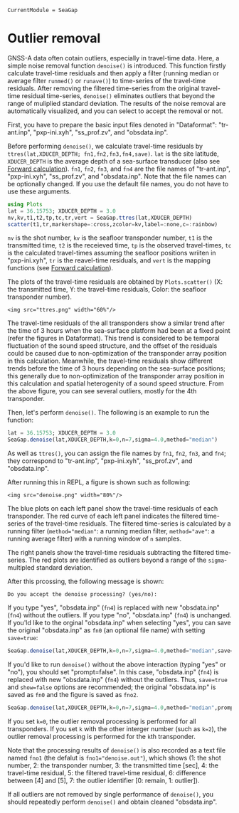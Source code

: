 ```@meta
CurrentModule = SeaGap
```

# Outlier removal

GNSS-A data often cotain outliers, especially in travel-time data. 
Here, a simple noise removal function `denoise()` is introduced. This function firstly calculate travel-time residuals and then apply a filter (running median or average filter `runmed()` or `runave()`) to time-series of the travel-time residuals. After removing the filtered time-series from the original travel-time residual time-series, `denoise()` eliminates outliers that beyond the range of muliplied standard deviation.
The results of the noise removal are automatically visualized, and you can select to accept the removal or not.

First, you have to prepare the basic input files denoted in "Dataformat": "tr-ant.inp", "pxp-ini.xyh", "ss\_prof.zv", and "obsdata.inp".

Before performing `denoise()`, we calculate travel-time residuals by `ttres(lat,XDUCER_DEPTH; fn1,fn2,fn3,fn4,save)`.
`lat` is the site latitude, `XDUCER_DEPTH` is the average depth of a sea-surface transducer (also see [Forward calculation](forward.md)). `fn1`, `fn2`, `fn3`, and `fn4` are the file names of "tr-ant.inp", "pxp-ini.xyh", "ss\_prof.zv", and "obsdata.inp". Note that the file names can be optionally changed. If you use the default file names, you do not have to use these arguments.  

```julia
using Plots
lat = 36.15753; XDUCER_DEPTH = 3.0
nv,kv,t1,t2,tp,tc,tr,vert = SeaGap.ttres(lat,XDUCER_DEPTH)
scatter(t1,tr,markershape=:cross,zcolor=kv,label=:none,c=:rainbow)
```

`nv` is the shot number, `kv` is the seafloor transponder number, `t1` is the transmitted time, `t2` is the receieved time, `tp` is the observed travel-times, `tc` is the calculated travel-times assuming the seafloor positions wriiten in "pxp-ini.xyh", `tr` is the reavel-time residuals, and `vert` is the mapping functions (see [Forward calculation](forward.md)).

The plots of the travel-time residuals are obtained by `Plots.scatter()` (X: the transmitted time, Y: the travel-time residuals, Color: the seafloor transponder number).

```@raw html
<img src="ttres.png" width="60%"/>
```

The travel-time residuals of the all transponders show a similar trend after the time of 3 hours when the sea-surface platform had been at a fixed point (refer the figures in Dataformat).
This trend is considered to be temporal fluctuation of the sound speed structure, and the offset of the residuals could be caused due to non-optimization of the transponder array position in this calculation.
Meanwhile, the travel-time residuals show different trends before the time of 3 hours depending on the sea-surface positions; this generally due to non-optimization of the transponder array position in this calculation and spatial heterogenity of a sound speed structure.
From the above figure, you can see several outliers, mostly for the 4th transponder.

Then, let's perform `denoise()`.
The following is an example to run the function:

```julia
lat = 36.15753; XDUCER_DEPTH = 3.0
SeaGap.denoise(lat,XDUCER_DEPTH,k=0,n=7,sigma=4.0,method="median")
```

As well as `ttres()`, you can assign the file names by `fn1`, `fn2`, `fn3`, and `fn4`; they correspond to "tr-ant.inp", "pxp-ini.xyh", "ss\_prof.zv", and "obsdata.inp".


After running this in REPL, a figure is shown such as following:

```@raw html
<img src="denoise.png" width="80%"/>
```

The blue plots on each left panel show the travel-time residuals of each transponder.
The red curve of each left panel indicates the filtered time-series of the travel-time residuals.
The filtered time-series is calculated by a running filter (`method="median"`: a running median filter, `method="ave"`: a running average filter) with a running window of `n` samples.

The right panels show the travel-time residuals subtracting the filtered time-series.
The red plots are identified as outliers beyond a range of the `sigma`-multipled standard deviation.

After this prcossing, the following message is shown:

```
Do you accept the denoise processing? (yes/no):
```

If you type "yes", "obsdata.inp" (`fn4`) is replaced with new "obsdata.inp" (`fn4`) without the outliers.
If you type "no", "obsdata.inp" (`fn4`) is unchanged.
If you'ld like to the orginal "obsdata.inp" when selecting "yes", you can save the original "obsdata.inp" as `fn0` (an optional file name) with setting `save=true`:

```julia
SeaGap.denoise(lat,XDUCER_DEPTH,k=0,n=7,sigma=4.0,method="median",save=true,fn0="original_obsdata.inp")
```


If you'd like to run `denoise()` without the above interaction (typing "yes" or "no"), you should set "prompt=false".
In this case, "obsdata.inp" (`fn4`) is replaced with new "obsdata.inp" (`fn4`) without the outliers.
Thus, `save=true` and `show=false` options are recommended; the original "obsdata.inp" is saved as `fn0` and the figure is saved as `fno2`.

```julia
SeaGap.denoise(lat,XDUCER_DEPTH,k=0,n=7,sigma=4.0,method="median",prompt=false,save=true,fn0="original_obsdata.inp",show=false,fno2=`denoise.png`)
```


If you set `k=0`, the outlier removal processing is performed for all transponders.
If you set `k` with the other interger number (such as `k=2`), the outlier removal processing is performed for the `k`th transponder.  

Note that the processing results of `denoise()` is also recorded as a text file named `fno1` (the defalut is `fno1="denoise.out"`), which shows (1: the shot number, 2: the transponder number, 3: the transmitted time [sec], 4: the travel-time residual, 5: the filtered travel-time residual, 6: difference between [4] and [5], 7: the outlier identifier [0: remain, 1: outlier]).

If all outliers are not removed by single performance of `denoise()`, you should repeatedly perform `denoise()` and obtain cleaned "obsdata.inp".


